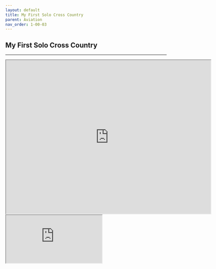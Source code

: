 ```yaml
---
layout: default
title: My First Solo Cross Country
parent: Aviation
nav_order: 1-00-03
---
```


## My First Solo Cross Country

---

<!DOCTYPE html>
<html>
<body>
  
  <iframe src="https://drive.google.com/file/d/12S5TYaBrY6_Co5Jl2js2uj2rp4uGtE0-/preview" width="640" height="480" allow="autoplay"></iframe>
  
  <!--aloow full screen add tag -->
  
<iframe allowfullscreen="allowfullscreen" src="https://drive.google.com/file/d/12S5TYaBrY6_Co5Jl2js2uj2rp4uGtE0-/preview" ></iframe>

</body>
</html>

